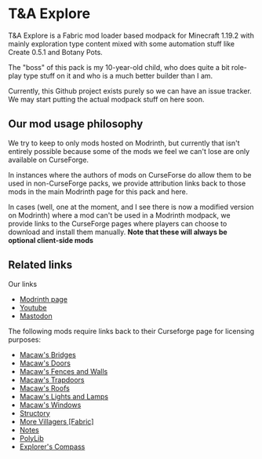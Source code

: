 # T&A Explore
T&amp;A Explore is a Fabric mod loader based modpack for Minecraft 1.19.2 with mainly exploration type content mixed with some automation stuff like Create 0.5.1 and Botany Pots.

The "boss" of this pack is my 10-year-old child, who does quite a bit role-play type stuff on it and who is a much better builder than I am.

Currently, this Github project exists purely so we can have an issue tracker. We may start putting the actual modpack stuff on here soon.

## Our mod usage philosophy
We try to keep to only mods hosted on Modrinth, but currently that isn't entirely possible because some of the mods we feel we can't lose are only available on CurseForge.

In instances where the authors of mods on CurseForse do allow them to be used in non-CurseForge packs, we provide attribution links back to those mods in the main Modrinth page for this pack and here.

In cases (well, one at the moment, and I see there is now a modified version on Modrinth) where a mod can't be used in a Modrinth modpack, we provide links to the CurseForge pages where players can choose to download and install them manually. **Note that these will always be optional client-side mods**

## Related links

Our links
* [Modrinth page](https://modrinth.com/modpack/ta-explore)
* [Youtube](https://modrinth.com/modpack/ta-explore)
* [Mastodon](https://mastodon.online/@AndyK1970)

The following mods require links back to their Curseforge page for licensing purposes:

* [Macaw's Bridges](https://www.curseforge.com/minecraft/mc-mods/macaws-bridges)
* [Macaw's Doors](https://www.curseforge.com/minecraft/mc-mods/macaws-doors)
* [Macaw's Fences and Walls](https://www.curseforge.com/minecraft/mc-mods/macaws-fences-and-walls)
* [Macaw's Trapdoors](https://www.curseforge.com/minecraft/mc-mods/macaws-trapdoors)
* [Macaw's Roofs](https://www.curseforge.com/minecraft/mc-mods/macaws-roofs)
* [Macaw's Lights and Lamps](https://www.curseforge.com/minecraft/mc-mods/macaws-lights-and-lamps)
* [Macaw's Windows](https://www.curseforge.com/minecraft/mc-mods/macaws-windows)
* [Structory](https://www.curseforge.com/minecraft/mc-mods/structory)
* [More Villagers [Fabric]](https://www.curseforge.com/minecraft/mc-mods/more-villagers-fabric)
* [Notes](https://www.curseforge.com/minecraft/mc-mods/notes)
* [PolyLib](https://www.curseforge.com/minecraft/mc-mods/polylib)
* [Explorer's Compass](https://www.curseforge.com/minecraft/mc-mods/explorers-compass)
